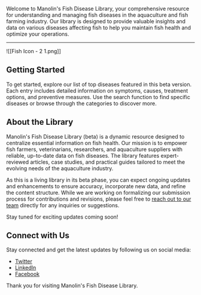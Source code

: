 Welcome to Manolin's Fish Disease Library, your comprehensive resource for understanding and managing fish diseases in the aquaculture and fish farming industry. Our library is designed to provide valuable insights and data on various diseases affecting fish to help you maintain fish health and optimize your operations.

- - - 


![[Fish Icon - 2 1.png]]
## Getting Started

To get started, explore our list of top diseases featured in this beta version. Each entry includes detailed information on symptoms, causes, treatment options, and preventive measures. Use the search function to find specific diseases or browse through the categories to discover more.

## About the Library

Manolin's Fish Disease Library (beta) is a dynamic resource designed to centralize essential information on fish health. Our mission is to empower fish farmers, veterinarians, researchers, and aquaculture suppliers with reliable, up-to-date data on fish diseases. The library features expert-reviewed articles, case studies, and practical guides tailored to meet the evolving needs of the aquaculture industry.

As this is a living library in its beta phase, you can expect ongoing updates and enhancements to ensure accuracy, incorporate new data, and refine the content structure. While we are working on formalizing our submission process for contributions and revisions, please feel free to [reach out to our team](https://manolinaqua.com/contact-us) directly for any inquiries or suggestions.

Stay tuned for exciting updates coming soon!

## Connect with Us

Stay connected and get the latest updates by following us on social media:

- [Twitter](https://twitter.com/ManolinAqua)
- [LinkedIn](https://www.linkedin.com/company/manolin-inc)
- [Facebook](https://www.facebook.com/ManolinAqua)

Thank you for visiting Manolin's Fish Disease Library.